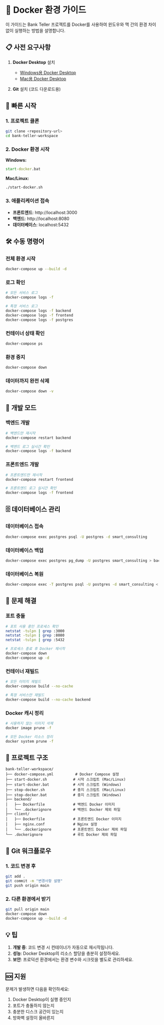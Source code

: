 # 🐳 Docker 환경 가이드

이 가이드는 Bank Teller 프로젝트를 Docker를 사용하여 윈도우와 맥 간의 환경 차이 없이 실행하는 방법을 설명합니다.

## 📋 사전 요구사항

1. **Docker Desktop** 설치

   - [Windows용 Docker Desktop](https://docs.docker.com/desktop/install/windows-install/)
   - [Mac용 Docker Desktop](https://docs.docker.com/desktop/install/mac-install/)

2. **Git** 설치 (코드 다운로드용)

## 🚀 빠른 시작

### 1. 프로젝트 클론

```bash
git clone <repository-url>
cd bank-teller-workspace
```

### 2. Docker 환경 시작

**Windows:**

```cmd
start-docker.bat
```

**Mac/Linux:**

```bash
./start-docker.sh
```

### 3. 애플리케이션 접속

- **프론트엔드**: http://localhost:3000
- **백엔드**: http://localhost:8080
- **데이터베이스**: localhost:5432

## 🛠️ 수동 명령어

### 전체 환경 시작

```bash
docker-compose up --build -d
```

### 로그 확인

```bash
# 모든 서비스 로그
docker-compose logs -f

# 특정 서비스 로그
docker-compose logs -f backend
docker-compose logs -f frontend
docker-compose logs -f postgres
```

### 컨테이너 상태 확인

```bash
docker-compose ps
```

### 환경 중지

```bash
docker-compose down
```

### 데이터까지 완전 삭제

```bash
docker-compose down -v
```

## 🔧 개발 모드

### 백엔드 개발

```bash
# 백엔드만 재시작
docker-compose restart backend

# 백엔드 로그 실시간 확인
docker-compose logs -f backend
```

### 프론트엔드 개발

```bash
# 프론트엔드만 재시작
docker-compose restart frontend

# 프론트엔드 로그 실시간 확인
docker-compose logs -f frontend
```

## 🗄️ 데이터베이스 관리

### 데이터베이스 접속

```bash
docker-compose exec postgres psql -U postgres -d smart_consulting
```

### 데이터베이스 백업

```bash
docker-compose exec postgres pg_dump -U postgres smart_consulting > backup.sql
```

### 데이터베이스 복원

```bash
docker-compose exec -T postgres psql -U postgres -d smart_consulting < backup.sql
```

## 🐛 문제 해결

### 포트 충돌

```bash
# 포트 사용 중인 프로세스 확인
netstat -tulpn | grep :3000
netstat -tulpn | grep :8080
netstat -tulpn | grep :5432

# 프로세스 종료 후 Docker 재시작
docker-compose down
docker-compose up -d
```

### 컨테이너 재빌드

```bash
# 모든 이미지 재빌드
docker-compose build --no-cache

# 특정 서비스만 재빌드
docker-compose build --no-cache backend
```

### Docker 캐시 정리

```bash
# 사용하지 않는 이미지 삭제
docker image prune -f

# 모든 Docker 리소스 정리
docker system prune -f
```

## 📁 프로젝트 구조

```
bank-teller-workspace/
├── docker-compose.yml          # Docker Compose 설정
├── start-docker.sh            # 시작 스크립트 (Mac/Linux)
├── start-docker.bat           # 시작 스크립트 (Windows)
├── stop-docker.sh             # 중지 스크립트 (Mac/Linux)
├── stop-docker.bat            # 중지 스크립트 (Windows)
├── backend/
│   ├── Dockerfile             # 백엔드 Docker 이미지
│   └── .dockerignore          # 백엔드 Docker 제외 파일
├── client/
│   ├── Dockerfile             # 프론트엔드 Docker 이미지
│   ├── nginx.conf             # Nginx 설정
│   └── .dockerignore          # 프론트엔드 Docker 제외 파일
└── .dockerignore              # 루트 Docker 제외 파일
```

## 🔄 Git 워크플로우

### 1. 코드 변경 후

```bash
git add .
git commit -m "변경사항 설명"
git push origin main
```

### 2. 다른 환경에서 받기

```bash
git pull origin main
docker-compose down
docker-compose up --build -d
```

## 💡 팁

1. **개발 중**: 코드 변경 시 컨테이너가 자동으로 재시작됩니다.
2. **성능**: Docker Desktop의 리소스 할당을 충분히 설정하세요.
3. **보안**: 프로덕션 환경에서는 환경 변수와 시크릿을 별도로 관리하세요.

## 🆘 지원

문제가 발생하면 다음을 확인하세요:

1. Docker Desktop이 실행 중인지
2. 포트가 충돌하지 않는지
3. 충분한 디스크 공간이 있는지
4. 방화벽 설정이 올바른지
